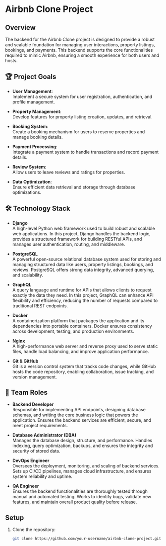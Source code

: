 # Airbnb Clone Project

## Overview

The backend for the Airbnb Clone project is designed to provide a robust and scalable foundation for managing user interactions, property listings, bookings, and payments. This backend supports the core functionalities required to mimic Airbnb, ensuring a smooth experience for both users and hosts.

## 🏆 Project Goals

- **User Management**:  
  Implement a secure system for user registration, authentication, and profile management.

- **Property Management**:  
  Develop features for property listing creation, updates, and retrieval.

- **Booking System**:  
  Create a booking mechanism for users to reserve properties and manage booking details.

- **Payment Processing**:  
  Integrate a payment system to handle transactions and record payment details.

- **Review System**:  
  Allow users to leave reviews and ratings for properties.

- **Data Optimization**:  
  Ensure efficient data retrieval and storage through database optimizations.

## 🛠️ Technology Stack

- **Django**  
  A high-level Python web framework used to build robust and scalable web applications. In this project, Django handles the backend logic, provides a structured framework for building RESTful APIs, and manages user authentication, routing, and middleware.

- **PostgreSQL**  
  A powerful open-source relational database system used for storing and managing structured data like users, property listings, bookings, and reviews. PostgreSQL offers strong data integrity, advanced querying, and scalability.

- **GraphQL**  
  A query language and runtime for APIs that allows clients to request exactly the data they need. In this project, GraphQL can enhance API flexibility and efficiency, reducing the number of requests compared to traditional REST endpoints.

- **Docker**  
  A containerization platform that packages the application and its dependencies into portable containers. Docker ensures consistency across development, testing, and production environments.

- **Nginx**  
  A high-performance web server and reverse proxy used to serve static files, handle load balancing, and improve application performance.

- **Git & GitHub**  
  Git is a version control system that tracks code changes, while GitHub hosts the code repository, enabling collaboration, issue tracking, and version management.



## 👥 Team Roles

- **Backend Developer**  
  Responsible for implementing API endpoints, designing database schemas, and writing the core business logic that powers the application. Ensures the backend services are efficient, secure, and meet project requirements.

- **Database Administrator (DBA)**  
  Manages the database design, structure, and performance. Handles indexing, query optimization, backups, and ensures the integrity and security of stored data.

- **DevOps Engineer**  
  Oversees the deployment, monitoring, and scaling of backend services. Sets up CI/CD pipelines, manages cloud infrastructure, and ensures system reliability and uptime.

- **QA Engineer**  
  Ensures the backend functionalities are thoroughly tested through manual and automated testing. Works to identify bugs, validate new features, and maintain overall product quality before release.



## Setup

1. Clone the repository:
   ```bash
   git clone https://github.com/your-username/airbnb-clone-project.git
